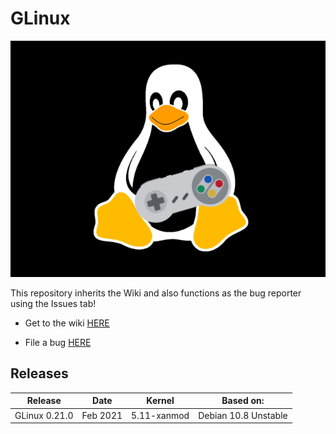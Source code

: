 # GLinux

![bootlogo.png](https://github.com/BavarianByte/GLinux/blob/main/bootlogo.png)

This repository inherits the Wiki and also functions as the bug reporter using the Issues tab!

- Get to the wiki [HERE](https://github.com/BavarianByte/GLinux/wiki)

- File a bug [HERE](https://github.com/BavarianByte/GLinux/issues)

## Releases

| Release       | Date     | Kernel      | Based on:            |
|---------------|----------|-------------|----------------------|
| GLinux 0.21.0 | Feb 2021 | 5.11-xanmod | Debian 10.8 Unstable |

